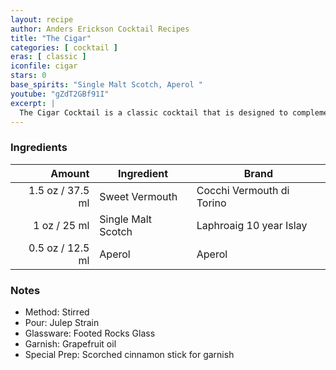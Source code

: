 ```yaml
---
layout: recipe
author: Anders Erickson Cocktail Recipes
title: "The Cigar"
categories: [ cocktail ]
eras: [ classic ]
iconfile: cigar
stars: 0
base_spirits: "Single Malt Scotch, Aperol "
youtube: "gZdT2GBf91I"
excerpt: |
  The Cigar Cocktail is a classic cocktail that is designed to complement the flavors of a cigar. It is typically made with a blend of dark spirits, such as whiskey or rum, and sweet vermouth.
---
```


### Ingredients

| Amount | Ingredient         | Brand                     |
| -----: | ------------------ | ------------------------- |
| 1.5 oz / 37.5 ml | Sweet Vermouth     | Cocchi Vermouth di Torino |
|   1 oz / 25 ml | Single Malt Scotch | Laphroaig 10 year Islay   |
| 0.5 oz / 12.5 ml | Aperol             | Aperol                    |

### Notes

- Method: Stirred
- Pour: Julep Strain
- Glassware: Footed Rocks Glass
- Garnish: Grapefruit oil
- Special Prep: Scorched cinnamon stick for garnish
